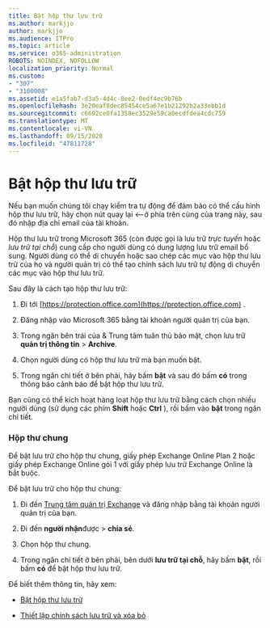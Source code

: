 ```yaml
---
title: Bật hộp thư lưu trữ
ms.author: markjjo
author: markjjo
ms.audience: ITPro
ms.topic: article
ms.service: o365-administration
ROBOTS: NOINDEX, NOFOLLOW
localization_priority: Normal
ms.custom:
- "307"
- "3100008"
ms.assetid: e1a5fab7-d3a5-4d4c-8ee2-0edf4ec9b76b
ms.openlocfilehash: 3e20eaf8dec85454ce5a67e1b21292b2a33ebb1d
ms.sourcegitcommit: c6692ce0fa1358ec3529e59ca0ecdfdea4cdc759
ms.translationtype: MT
ms.contentlocale: vi-VN
ms.lasthandoff: 09/15/2020
ms.locfileid: "47811728"
---
```

# <a name="enable-an-archive-mailbox"></a>Bật hộp thư lưu trữ

Nếu bạn muốn chúng tôi chạy kiểm tra tự động để đảm bảo có thể cấu hình hộp thư lưu trữ, hãy chọn nút quay lại <--ở phía trên cùng của trang này, sau đó nhập địa chỉ email của tài khoản.

Hộp thư lưu trữ trong Microsoft 365 (còn được gọi là lưu trữ *trực tuyến* hoặc *lưu trữ tại chỗ*) cung cấp cho người dùng có dung lượng lưu trữ email bổ sung. Người dùng có thể di chuyển hoặc sao chép các mục vào hộp thư lưu trữ của họ và người quản trị có thể tạo chính sách lưu trữ tự động di chuyển các mục vào hộp thư lưu trữ.
  
Sau đây là cách tạo hộp thư lưu trữ:
  
1. Đi tới [https://protection.office.com](https://protection.office.com) .

2. Đăng nhập vào Microsoft 365 bằng tài khoản người quản trị của bạn.

3. Trong ngăn bên trái của &amp; Trung tâm tuân thủ bảo mật, chọn lưu trữ **quản trị thông tin** \> **Archive**.

4. Chọn người dùng có hộp thư lưu trữ mà bạn muốn bật.

5. Trong ngăn chi tiết ở bên phải, hãy bấm **bật** và sau đó bấm **có** trong thông báo cảnh báo để bật hộp thư lưu trữ.

Bạn cũng có thể kích hoạt hàng loạt hộp thư lưu trữ bằng cách chọn nhiều người dùng (sử dụng các phím **Shift** hoặc **Ctrl** ), rồi bấm vào **bật** trong ngăn chi tiết.
  
### <a name="shared-mailboxes"></a>Hộp thư chung

Để bật lưu trữ cho hộp thư chung, giấy phép Exchange Online Plan 2 hoặc giấy phép Exchange Online gói 1 với giấy phép lưu trữ Exchange Online là bắt buộc.  

Để bật lưu trữ cho hộp thư chung:

1. Đi đến [Trung tâm quản trị Exchange](https://outlook.office365.com/ecp) và đăng nhập bằng tài khoản người quản trị của bạn.

2. Đi đến **người nhận**được  >  **chia sẻ**.

3. Chọn hộp thư chung.

4. Trong ngăn chi tiết ở bên phải, bên dưới **lưu trữ tại chỗ**, hãy bấm **bật**, rồi bấm **có** để bật hộp thư lưu trữ.

Để biết thêm thông tin, hãy xem:
  
- [Bật hộp thư lưu trữ](https://docs.microsoft.com/microsoft-365/compliance/enable-archive-mailboxes)

- [Thiết lập chính sách lưu trữ và xóa bỏ](https://docs.microsoft.com//office365/securitycompliance/set-up-an-archive-and-deletion-policy-for-mailboxes)
